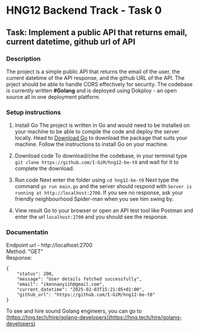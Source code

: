 # HNG12 Backend Track - Task 0

## Task: Implement a public API that returns email, current datetime, github url of API

### Description

The project is a simple public API that returns the email of the user, the current datetime of the API response, and the github URL of the API. The prject should be able to handle CORS effectively for security.
The codebase is currently written **#Golang** and is deployed using Dokploy - an open source all in one deployment platform.

### Setup instructions

1. Install Go
   The project is written in Go and would need to be installed on your machine to be able to compile the code and deploy the server locally. Head to [Download Go](https://go.dev/learn/) to download the package that suits your machine. Follow the instructions to install Go on your machine.

2. Download code
   To download/clne the codebase, in your terminal type `git clone https://github.com/I-GiM/hng12-be-t0` and wait for it to complete the download.

3. Run code
   Next enter the folder using `cd hng12-be-t0`
   Next type the command `go run main.go` and the server should respond with `Server is running at http://localhost:2700`. If you see no response, ask your friendly neighbourhood Spider-man when you see him swing by.

4. View result
   Go to your browser or open an API test tool like Postman and enter the url `localhost:2700` and you should see the response.

### Documentatin

Endpoint url - http://localhost:2700<br />
Method: "GET"<br />
Response:

```
{
    "status": 200,
    "message": "User details fetched successfully",
    "email": "ikennaoyiih@gmail.com",
    "current_datetime": "2025-02-03T15:21:05+01:00",
    "github_url": "https://github.com/I-GiM/hng12-be-t0"
}

```

To see and hire sound Golang engineers, you can go to [https://hng.tech/hire/golang-developers](https://hng.tech/hire/golang-developers)
